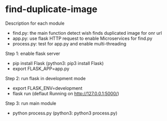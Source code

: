 # find-duplicate-image

Description for each module
 * find.py: the main function detect wish finds duplicated image for onr url
 * app.py: use flask HTTP request to enable Microservices for find.py
 * process.py: test for app.py and enable multi-threading

Step 1: enable flask server
 * pip install Flask (python3: pip3 install Flask)
 * export FLASK_APP=app.py

Step 2: run flask in development mode
 * export FLASK_ENV=development
 * flask run (deflaut Running on http://127.0.0.1:5000/)

Step 3: run main module
 * python process.py (python3: python3 process.py)
